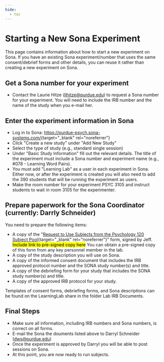 ```yaml
---
hide:
  - toc
---
```


# Starting a New Sona Experiment

This page contains information about how to start a new experiment on Sona. If you have an existing Sona experiment/number that uses the same consent/debrief forms and other details, you can reuse it rather than creating a new experiment on Sona. 

## Get a Sona number for your experiment

* Contact the Laurie Hitze (<llhitze@purdue.edu>) to request a Sona number for your experiment. You will need to include the IRB number and the name of the study when you e-mail her.

## Enter the experiment information in Sona

* Log in to Sona: <https://purdue-psych.sona-systems.com/>{target="_blank" rel="noreferrer"}
* Click "Create a new study" under "Add New Study" 
* Select the type of study (e.g., standard single session)
* Under "Basic Study Information" fill out the relevant details. The title of the experiment must include a Sona number and experiment name (e.g., #078 - Learning Word Pairs).
* You must add "Learning Lab" as a user in each experiment in Sona. Either now, or after the experiment is created you will also need to add the 390 students that will be running the experiment as users.
* Make the room number for your experiment PSYC 3105 and instruct students to wait in room 3105 for the experimenter.

## Prepare paperwork for the Sona Coordinator (currently: Darrly Schneider)

You need to prepare the following items:

* A copy of the "[Request to Use Subjects from the Psychology 120 Subject Pool](../../downloads/Request_to_Use_the_PSY120_Research_Participant_Pool.doc){target="_blank" rel="noreferrer"}" form, signed by Jeff. <mark>Include link to pre-signed copy here</mark> You can obtain a pre-signed copy of this form from any key personnel member in the lab.
* A copy of the study description you will use on Sona.
* A copy of the informed consent document that includes the IRB approved protocol number and the SONA study number(s) and title.
* A copy of the debriefing form for your study that includes the SONA study number(s) and title.
* A copy of the approved IRB protocol for your study.

Templates of consent forms, debriefing forms, and Sona descriptions can be found on the LearningLab share in the folder Lab IRB Documents.

## Final Steps

* Make sure all information, including IRB numbers and Sona numbers, is correct on all forms.
* E-mail the Sona the douments listed above to Darryl Schneider (<dws@purdue.edu>)
* Once the experiment is approved by Darryl you will be able to post sessions on Sona.
* At this point, you are now ready to run subjects.
